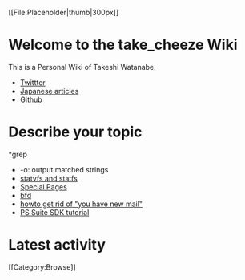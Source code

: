 [[File:Placeholder|thumb|300px]]
# Welcome to the take_cheeze Wiki
This is a Personal Wiki of Takeshi Watanabe.

* [Twittter](http://twitter.com/take_cheeze)
* [Japanese articles](http://qiita.com/take_cheeze)
* [Github](https://github.com/take-cheeze)

# Describe your topic
*grep
  * -o: output matched strings
* [statvfs and statfs](http://stackoverflow.com/questions/1653163/difference-between-statvfs-and-statfs-system-calls)
* [Special Pages](http://community.wikia.com/wiki/Help:Special_pages)
* [bfd](http://sourceware.org/binutils/docs/bfd/)
* [howto get rid of "you have new mail"](http://superuser.com/questions/149282/safely-get-rid-of-you-have-new-mail-in-var-mail-on-a-mac)
* [PS Suite SDK tutorial](http://yahoolkuso.blog100.fc2.com/blog-entry-2494.html)

# Latest activity

<activityfeed/>
[[Category:Browse]]